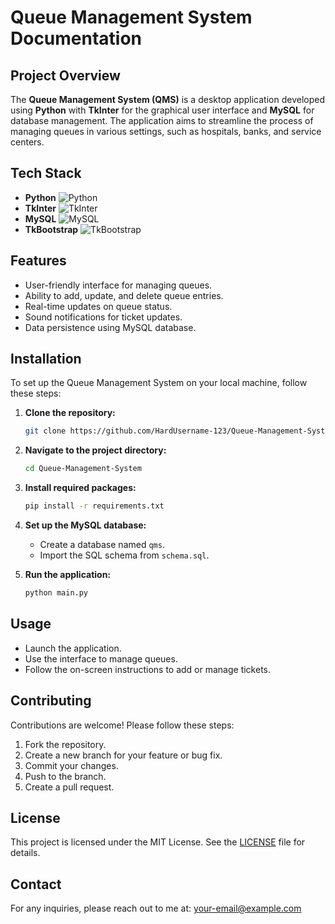 # Queue Management System Documentation

## Project Overview

The **Queue Management System (QMS)** is a desktop application developed using **Python** with **TkInter** for the graphical user interface and **MySQL** for database management. The application aims to streamline the process of managing queues in various settings, such as hospitals, banks, and service centers.

## Tech Stack

- **Python** ![Python](https://img.icons8.com/color/48/000000/python.png)
- **TkInter** ![TkInter](https://img.icons8.com/color/48/000000/tkinter.png)
- **MySQL** ![MySQL](https://img.icons8.com/color/48/000000/mysql.png)
- **TkBootstrap** ![TkBootstrap](https://img.icons8.com/color/48/000000/bootstrap.png)

## Features

- User-friendly interface for managing queues.
- Ability to add, update, and delete queue entries.
- Real-time updates on queue status.
- Sound notifications for ticket updates.
- Data persistence using MySQL database.

## Installation

To set up the Queue Management System on your local machine, follow these steps:

1. **Clone the repository:**

   ```bash
   git clone https://github.com/HardUsername-123/Queue-Management-System.git
   ```

2. **Navigate to the project directory:**

   ```bash
   cd Queue-Management-System
   ```

3. **Install required packages:**

   ```bash
   pip install -r requirements.txt
   ```

4. **Set up the MySQL database:**
   - Create a database named `qms`.
   - Import the SQL schema from `schema.sql`.

5. **Run the application:**

   ```bash
   python main.py
   ```

## Usage

- Launch the application.
- Use the interface to manage queues.
- Follow the on-screen instructions to add or manage tickets.

## Contributing

Contributions are welcome! Please follow these steps:

1. Fork the repository.
2. Create a new branch for your feature or bug fix.
3. Commit your changes.
4. Push to the branch.
5. Create a pull request.

## License

This project is licensed under the MIT License. See the [LICENSE](LICENSE) file for details.

## Contact

For any inquiries, please reach out to me at: [your-email@example.com](mailto:your-email@example.com)
